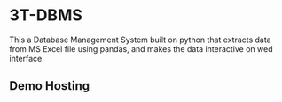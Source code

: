 # 3T-DBMS
This a Database Management System built on python that extracts data from MS Excel file using pandas, and makes the data interactive on wed interface 

## Demo Hosting
